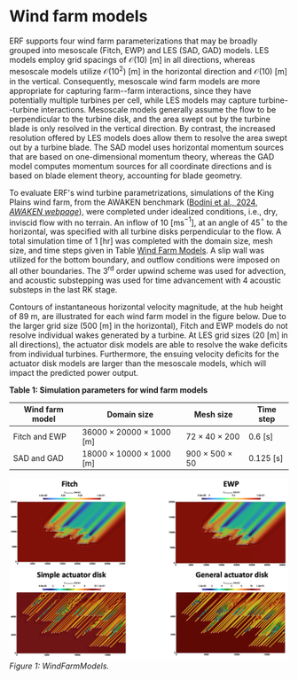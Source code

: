 # Wind farm models

ERF supports four wind farm parameterizations that may be broadly grouped into mesoscale (Fitch, EWP) and LES (SAD, GAD) models. LES models employ grid spacings of $\mathcal{O}(10)$ [m] in all directions, whereas mesoscale models utilize $\mathcal{O}(10^2)$ [m] in the horizontal direction and $\mathcal{O}(10)$ [m] in the vertical. Consequently, mesoscale wind farm models are more appropriate for capturing farm--farm interactions, since they have potentially multiple turbines per cell, while LES models may capture turbine--turbine interactions. Mesoscale models generally assume the flow to be perpendicular to the turbine disk, and the area swept out by the turbine blade is only resolved in the vertical direction. By contrast, the increased resolution offered by LES models does allow them to resolve the area swept out by a turbine blade. The SAD model uses horizontal momentum sources that are based on one-dimensional momentum theory, whereas the GAD model computes momentum sources for all coordinate directions and is based on blade element theory, accounting for blade geometry. 

To evaluate ERF's wind turbine parametrizations, simulations of the King Plains wind farm, from the AWAKEN benchmark ([Bodini et al., 2024](https://www.nrel.gov/docs/fy24osti/88585.pdf), [*AWAKEN webpage*](https://awaken-benchmark.readthedocs.io/en/latest/)), were completed under idealized conditions, i.e., dry, inviscid flow with no terrain. An inflow of 10 [ms$^{-1}$], at an angle of 45$^{\circ}$ to the horizontal, was specified with all turbine disks perpendicular to the flow. A total simulation time of 1 [hr] was completed with the domain size, mesh size, and time steps given in Table [Wind Farm Models](#wind_farm_models). A slip wall was utilized for the bottom boundary, and outflow conditions were imposed on all other boundaries. The 3$^\text{rd}$ order upwind scheme was used for advection, and acoustic substepping was used for time advancement with 4 acoustic substeps in the last RK stage.

Contours of instantaneous horizontal velocity magnitude, at the hub height of 89 m, are illustrated for each wind farm model in the figure below. Due to the larger grid size (500 [m] in the horizontal), Fitch and EWP models do not resolve individual wakes generated by a turbine. At LES grid sizes (20 [m] in all directions), the actuator disk models are able to resolve the wake deficits from individual turbines. Furthermore, the ensuing velocity deficits for the actuator disk models are larger than the mesoscale models, which will impact the predicted power output.


**Table 1: Simulation parameters for wind farm models**

| **Wind farm model** | **Domain size**             | **Mesh size**      | **Time step** |
|---------------------|-----------------------------|--------------------|---------------|
| Fitch and EWP       | 36000 × 20000 × 1000 [m]    | 72 × 40 × 200      | 0.6 [s]       |
| SAD and GAD         | 18000 × 10000 × 1000 [m]    | 900 × 500 × 50     | 0.125 [s]     |


![WindFarmModels](WindFarmModels.png)  
*Figure 1: WindFarmModels.*
